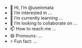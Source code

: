 - 👋 Hi, I’m @useinmata
- 👀 I’m interested in ...
- 🌱 I’m currently learning ...
- 💞️ I’m looking to collaborate on ...
- 📫 How to reach me ...
- 😄 Pronouns: ...
- ⚡ Fun fact: ...

<!---
useinmata/useinmata is a ✨ special ✨ repository because its `README.md` (this file) appears on your GitHub profile.
You can click the Preview link to take a look at your changes.
--->
